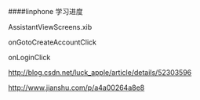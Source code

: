 ####linphone 学习进度

AssistantViewScreens.xib

onGotoCreateAccountClick

onLoginClick

http://blog.csdn.net/luck_apple/article/details/52303596

http://www.jianshu.com/p/a4a00264a8e8




